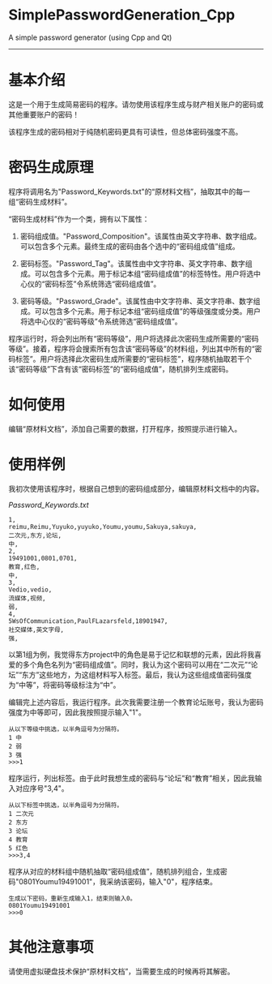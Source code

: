 # SimplePasswordGeneration_Cpp
A simple password generator (using Cpp and Qt) 

---
# 基本介绍

这是一个用于生成简易密码的程序。请勿使用该程序生成与财产相关账户的密码或其他重要账户的密码！

该程序生成的密码相对于纯随机密码更具有可读性，但总体密码强度不高。

# 密码生成原理

程序将调用名为"Password_Keywords.txt"的“原材料文档”，抽取其中的每一组“密码生成材料”。

“密码生成材料”作为一个类，拥有以下属性：

1. 密码组成值。"Password_Composition"。该属性由英文字符串、数字组成。可以包含多个元素。最终生成的密码由各个选中的“密码组成值”组成。

2. 密码标签。"Password_Tag"。该属性由中文字符串、英文字符串、数字组成。可以包含多个元素。用于标记本组“密码组成值”的标签特性。用户将选中心仪的“密码标签”令系统筛选“密码组成值”。
3. 密码等级。"Password_Grade"。该属性由中文字符串、英文字符串、数字组成。可以包含多个元素。用于标记本组“密码组成值”的等级强度或分类。用户将选中心仪的“密码等级”令系统筛选“密码组成值”。

程序运行时，将会列出所有“密码等级”，用户将选择此次密码生成所需要的“密码等级”。接着，程序将会搜索所有包含该“密码等级”的材料组，列出其中所有的“密码标签”。用户将选择此次密码生成所需要的“密码标签”，程序随机抽取若干个该“密码等级”下含有该“密码标签”的“密码组成值”，随机排列生成密码。

# 如何使用

编辑“原材料文档”，添加自己需要的数据，打开程序，按照提示进行输入。

# 使用样例

我初次使用该程序时，根据自己想到的密码组成部分，编辑原材料文档中的内容。

*Password_Keywords.txt*

```
1,
reimu,Reimu,Yuyuko,yuyuko,Youmu,youmu,Sakuya,sakuya,
二次元,东方,论坛,
中,
2,
19491001,0801,0701,
教育,红色,
中,
3,
Vedio,vedio,
流媒体,视频,
弱,
4,
5WsOfCommunication,PaulFLazarsfeld,18901947,
社交媒体,英文字母,
强,
```

以第1组为例，我觉得东方project中的角色是易于记忆和联想的元素，因此将我喜爱的多个角色名列为“密码组成值”。同时，我认为这个密码可以用在“二次元”“论坛”“东方”这些地方，为这组材料写入标签。最后，我认为这些组成值密码强度为“中等”，将密码等级标注为“中”。



编辑完上述内容后，我运行程序。此次我需要注册一个教育论坛账号，我认为密码强度为中等即可，因此我按照提示输入"1"。

```
从以下等级中挑选，以半角逗号为分隔符。
1 中
2 弱
3 强
>>>1
```

程序运行，列出标签。由于此时我想生成的密码与“论坛”和“教育”相关，因此我输入对应序号"3,4"。

```
从以下标签中挑选，以半角逗号为分隔符。
1 二次元
2 东方
3 论坛
4 教育
5 红色
>>>3,4
```

程序从对应的材料组中随机抽取“密码组成值”，随机排列组合，生成密码"0801Youmu19491001"，我采纳该密码，输入"0"，程序结束。

```
生成以下密码，重新生成输入1，结束则输入0。
0801Youmu19491001
>>>0
```



# 其他注意事项

请使用虚拟硬盘技术保护“原材料文档”，当需要生成的时候再将其解密。
